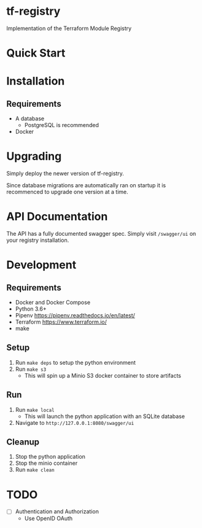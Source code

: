 # tf-registry
Implementation of the Terraform Module Registry

# Quick Start



# Installation

## Requirements

* A database
    * PostgreSQL is recommended
* Docker


# Upgrading

Simply deploy the newer version of tf-registry. 

Since database migrations are automatically ran on startup it is recommenced
to upgrade one version at a time.


# API Documentation

The API has a fully documented swagger spec. Simply visit `/swagger/ui` on your registry installation.

# Development

## Requirements

* Docker and Docker Compose
* Python 3.6+
* Pipenv https://pipenv.readthedocs.io/en/latest/
* Terraform https://www.terraform.io/
* make

## Setup

1. Run `make deps` to setup the python environment
1. Run `make s3`
    * This will spin up a Minio S3 docker container to store artifacts

## Run

1. Run `make local`
    * This will launch the python application with an SQLite database
1. Navigate to `http://127.0.0.1:8080/swagger/ui`

## Cleanup

1. Stop the python application
1. Stop the minio container
1. Run `make clean`
 

# TODO

- [ ] Authentication and Authorization
    * Use OpenID OAuth 